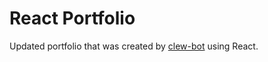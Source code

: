 # React Portfolio

Updated portfolio that was created by [clew-bot](https://github.com/clew-bot) using React.
